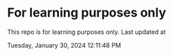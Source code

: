 # For learning purposes only
This repo is for learning purposes only.
Last updated at

Tuesday, January 30, 2024 12:11:48 PM

